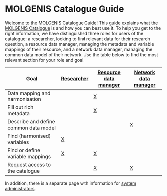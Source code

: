 # MOLGENIS Catalogue Guide

Welcome to the MOLGENIS Catalogue Guide!
This guide explains what [the MOLGENIS Catalogue](https://data-catalogue.molgeniscloud.org/)
is and how you can best use it.
To help you get to the right information, we have distinguished three roles for users of the catalogue:
a researcher, looking to find relevant data for their research question,
a resource data manager, managing the metadata and variable mappings of their resource,
and a network data manager, managing the common data model of their network.
Use the table below to find the most relevant section for your role and goal.

| Goal | [Researcher](cat_researcher.md) | [Resource data manager](cat_resource-data-manager.md) | [Network data manager](cat_network-data-manager.md) |
| --- | --- | --- | --- |
| Data mapping and harmonisation | | [X](cat_resource-data-manager.md#data-harmonisation) | |
| Fill out rich metadata | | [X](cat_resource-data-manager.md#fill-out-rich-metadata) | |
| Describe and define common data model | | | [X](cat_network-data-manager.md#define-cdm-metadata) |
| Find (harmonised) variables | [X](cat_researcher.md#find-harmonised-variables) | | |
| Find or define variable mappings | [X](cat_researcher.md#see-harmonisation-details) | [X](cat_resource-data-manager.md#define-harmonisations) | |
| Request access to the catalogue | | [X](cat_resource-data-manager.md#request-access-catalogue) | [X](cat_network-data-manager.md#request-access) |

In addition, there is a separate page with information for [system administrators](cat_admin.md).
